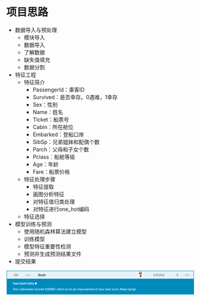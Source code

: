 # 项目思路
- 数据导入与预处理
	- 模块导入
	- 数据导入
	- 了解数据
	- 缺失值填充
	- 数据分割
- 特征工程
	- 特征简介
		- PassengerId：乘客ID
		- Survived：是否幸存。0遇难，1幸存
		- Sex：性别
		- Name：姓名
		- Ticket：船票号
		- Cabin：所在舱位
		- Embarked：登船口岸
		- SibSp：兄弟姐妹和配偶个数
		- Parch：父母和子女个数
		- Pclass：船舱等级
		- Age：年龄
		- Fare：船票价格
	- 特征处理步骤
		- 特征提取
		- 画图分析特征
		- 对特征值归类处理
		- 对特征进行one_hot编码
	- 特征选择
- 模型训练与预测
	- 使用随机森林算法建立模型
	- 训练模型
	- 模型特征重要性检测
	- 预测并生成预测结果文件
- 提交结果

![Leaderboard](https://github.com/linwt/Kaggle-Titanic/blob/master/input/Leaderboard.png)
